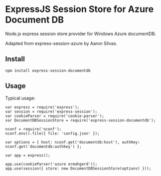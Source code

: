 # ExpressJS Session Store for Azure Document DB

Node.js express session store provider for Windows Azure documentDB.

Adapted from express-session-azure by Aaron Silvas.  

## Install

    npm install express-session-documentdb


## Usage

Typical usage:

    var express = require('express');
	var session = require('express-session');
	var cookieParser = require('cookie-parser');
	var DocumentDBSessionStore = require('express-session-documentdb');

	nconf = require('nconf');
	nconf.env().file({ file: 'config.json' });

	var options = { host: nconf.get('documentdb:host'), authKey: nconf.get('documentdb:authkey') };

	var app = express();

	app.use(cookieParser('azure ermahgerd'));
	app.use(session({ store: new DocumentDBSessionStore(options) }));	

